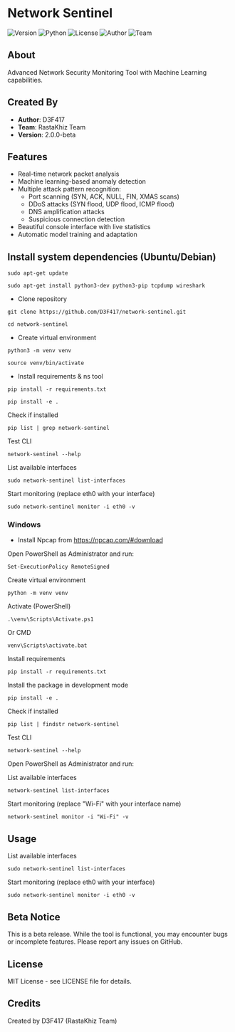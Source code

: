 # Network Sentinel

![Version](https://img.shields.io/badge/version-2.0.0--beta-blue)
![Python](https://img.shields.io/badge/python-3.8%2B-blue)
![License](https://img.shields.io/badge/license-MIT-green)
![Author](https://img.shields.io/badge/author-D3F417-orange)
![Team](https://img.shields.io/badge/team-RastaKhiz-red)

## About
Advanced Network Security Monitoring Tool with Machine Learning capabilities.

## Created By
- **Author**: D3F417
- **Team**: RastaKhiz Team
- **Version**: 2.0.0-beta

## Features
- Real-time network packet analysis
- Machine learning-based anomaly detection
- Multiple attack pattern recognition:
  - Port scanning (SYN, ACK, NULL, FIN, XMAS scans)
  - DDoS attacks (SYN flood, UDP flood, ICMP flood)
  - DNS amplification attacks
  - Suspicious connection detection
- Beautiful console interface with live statistics
- Automatic model training and adaptation

## Install system dependencies (Ubuntu/Debian)

</ul><p><code>sudo apt-get update</code></p>

</ul><p><code>sudo apt-get install python3-dev python3-pip tcpdump wireshark</code></p>

- Clone repository

</ul><p><code>git clone https://github.com/D3F417/network-sentinel.git</code></p>

</ul><p><code>cd network-sentinel</code></p>

- Create virtual environment

</ul><p><code>python3 -m venv venv</code></p>

</ul><p><code>source venv/bin/activate</code></p>

- Install requirements & ns tool

</ul><p><code>pip install -r requirements.txt</code></p>

</ul><p><code>pip install -e .</code></p>


Check if installed

</ul><p><code>pip list | grep network-sentinel</code></p>

Test CLI

</ul><p><code>network-sentinel --help</code></p>

List available interfaces

</ul><p><code>sudo network-sentinel list-interfaces</code></p>

Start monitoring (replace eth0 with your interface)

</ul><p><code>sudo network-sentinel monitor -i eth0 -v</code></p>

### Windows

- Install Npcap from https://npcap.com/#download

Open PowerShell as Administrator and run:

</ul><p><code>Set-ExecutionPolicy RemoteSigned</code></p>

Create virtual environment

</ul><p><code>python -m venv venv</code></p>

Activate (PowerShell)

</ul><p><code>.\venv\Scripts\Activate.ps1</code></p>

Or CMD

</ul><p><code>venv\Scripts\activate.bat</code></p>

Install requirements

</ul><p><code>pip install -r requirements.txt</code></p>

Install the package in development mode

</ul><p><code>pip install -e .</code></p>

Check if installed

</ul><p><code>pip list | findstr network-sentinel</code></p>

Test CLI

</ul><p><code>network-sentinel --help</code></p>

Open PowerShell as Administrator and run:

List available interfaces

</ul><p><code>network-sentinel list-interfaces</code></p>

Start monitoring (replace "Wi-Fi" with your interface name)

</ul><p><code>network-sentinel monitor -i "Wi-Fi" -v</code></p>

## Usage

List available interfaces

</ul><p><code>sudo network-sentinel list-interfaces</code></p>

Start monitoring (replace eth0 with your interface)

</ul><p><code>sudo network-sentinel monitor -i eth0 -v</code></p>

## Beta Notice
This is a beta release. While the tool is functional, you may encounter bugs or incomplete features. Please report any issues on GitHub.

## License
MIT License - see LICENSE file for details.

## Credits
Created by D3F417 (RastaKhiz Team)
